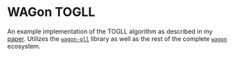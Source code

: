 # WAGon TOGLL
An example implementation of the TOGLL algorithm as described in my [paper](https://dulfer.be/wagon/paper.pdf). Utilizes the [`wagon-gll`](https://github.com/Rafaeltheraven/wagon-gll/) library as well as the rest of the complete [`wagon`](https://github.com/Rafaeltheraven/wagon) ecosystem.
